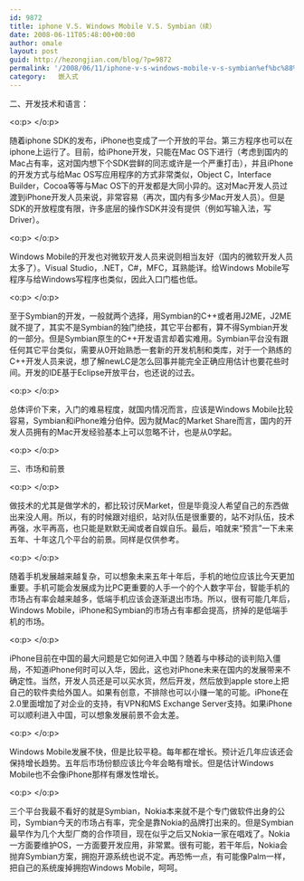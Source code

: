 ```yaml
---
id: 9872
title: iphone V.S. Windows Mobile V.S. Symbian（续）
date: 2008-06-11T05:48:00+00:00
author: omale
layout: post
guid: http://hezongjian.com/blog/?p=9872
permalink: '/2008/06/11/iphone-v-s-windows-mobile-v-s-symbian%ef%bc%88%e7%bb%ad%ef%bc%89/'
category:   嵌入式  
---
```

二、开发技术和语言：

<o:p>&nbsp;</o:p>

随着iphone SDK的发布，iPhone也变成了一个开放的平台。第三方程序也可以在iphone上运行了。目前，给iPhone开发，只能在Mac OS下进行（考虑到国内的Mac占有率，这对国内想下个SDK尝鲜的同志或许是一个严重打击），并且iPhone的开发方式与给Mac OS写应用程序的方式非常类似，Object C，Interface Builder，Cocoa等等与Mac OS下的开发都是大同小异的。这对Mac开发人员过渡到iPhone开发人员来说，非常容易（再次，国内有多少Mac开发人员）。但是SDK的开放程度有限，许多底层的操作SDK并没有提供（例如写输入法，写Driver）。

<o:p>&nbsp;</o:p>

Windows Mobile的开发也对微软开发人员来说则相当友好（国内的微软开发人员太多了）。Visual Studio，.NET，C#，MFC，耳熟能详。给Windows Mobile写程序与给Windows写程序也类似，因此入口门槛也低。

<o:p>&nbsp;</o:p>

至于Symbian的开发，一般就两个选择，用Symbian的C++或者用J2ME，J2ME就不提了，其实不是Symbian的独门绝技，其它平台都有，算不得Symbian开发的一部分。但是Symbian原生的C++开发语言却着实难用。Symbian平台没有跟任何其它平台类似，需要从0开始熟悉一套新的开发机制和类库，对于一个熟练的C++开发人员来说，想了解newLC是怎么回事并能完全正确应用估计也要花些时间。开发的IDE基于Eclipse开放平台，也还说的过去。

<o:p>&nbsp;</o:p>

总体评价下来，入门的难易程度，就国内情况而言，应该是Windows Mobile比较容易，Symbian和iPhone难分伯仲。因为就Mac的Market Share而言，国内的开发人员拥有的Mac开发经验基本上可以忽略不计，也是从0学起。

<o:p>&nbsp;</o:p>

三、市场和前景

<o:p>&nbsp;</o:p>

做技术的尤其是做学术的，都比较讨厌Market，但是毕竟没人希望自己的东西做出来没人用。所以，有的时候跟对组织，站对队伍是很重要的，站不对队伍，技术再强，水平再高，也只能是默默无闻或者自娱自乐。最后，咱就来&ldquo;预言&rdquo;一下未来五年、十年这几个平台的前景。同样是仅供参考。

<o:p>&nbsp;</o:p>

随着手机发展越来越复杂，可以想象未来五年十年后，手机的地位应该比今天更加重要。手机可能会发展成为比PC更重要的人手一个的个人数字平台，智能手机的市场占有率会越来越多，低端手机应该会逐渐退出市场。所以，很有可能几年后，Windows Mobile，iPhone和Symbian的市场占有率都会提高，挤掉的是低端手机的市场。

<o:p>&nbsp;</o:p>

iPhone目前在中国的最大问题是它如何进入中国？随着与中移动的谈判陷入僵局，不知道iPhone何时可以入华，因此，这也对iPhone未来在国内的发展带来不确定性。当然，开发人员还是可以买水货，然后开发，然后放到apple store上把自己的软件卖给外国人。如果有创意，不排除也可以小赚一笔的可能。iPhone在2.0里面增加了对企业的支持，有VPN和MS Exchange Server支持。如果iPhone可以顺利进入中国，可以想象发展前景不会太差。

<o:p>&nbsp;</o:p>

Windows Mobile发展不快，但是比较平稳。每年都在增长。预计近几年应该还会保持增长趋势。五年后市场份额应该比今年会略有增长。但是估计Windows Mobile也不会像iPhone那样有爆发性增长。

<o:p>&nbsp;</o:p>

三个平台我最不看好的就是Symbian，Nokia本来就不是个专门做软件出身的公司，Symbian今天的市场占有率，完全是靠Nokia的品牌打出来的。但是Symbian最早作为几个大型厂商的合作项目，现在似乎之后又Nokia一家在唱戏了。Nokia一方面要维护OS，一方面要开发应用，非常累。很有可能，若干年后，Nokia会抛弃Symbian方案，拥抱开源系统也说不定。再恐怖一点，有可能像Palm一样，把自己的系统废掉拥抱Windows Mobile，呵呵。
